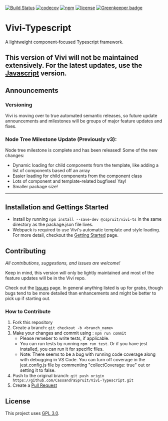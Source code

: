[![Build Status](https://travis-ci.com/CassandraSpruit/Vivi.svg?branch=master)](https://travis-ci.com/CassandraSpruit/Vivi-Typescript)
[![codecov](https://codecov.io/gh/CassandraSpruit/Vivi/branch/master/graph/badge.svg)](https://codecov.io/gh/CassandraSpruit/Vivi-Typescript)
[![npm](https://img.shields.io/npm/v/@cspruit/vivi)](https://www.npmjs.com/package/@cspruit/vivi-ts)
[![license](https://img.shields.io/github/license/CassandraSpruit/Vivi)](https://github.com/CassandraSpruit/Vivi-Typescript/blob/master/LICENSE)
[![Greenkeeper badge](https://badges.greenkeeper.io/CassandraSpruit/Vivi.svg)](https://greenkeeper.io/)

# Vivi-Typescript

A lightweight component-focused Typescript framework.

This version of Vivi will not be maintained extensively. For the latest updates, use the [Javascript](https://github.com/CassandraSpruit/Vivi) version.
---

## Announcements
### Versioning
Vivi is moving over to true automated semantic releases, so future update announcements and milestones will be groups of major feature updates and fixes.

### Node Tree Milestone Update (Previously v3):
Node tree milestone is complete and has been released! Some of the new changes:
- Dynamic loading for child components from the template, like adding a list of components based off an array
- Easier loading for child components from the component class
- Lots of component and template-related bugfixes! Yay!
- Smaller package size!

---
## Installation and Gettings Started
- Install by running ```npm install --save-dev @cspruit/vivi-ts``` in the same directory as the package.json file lives.
- Webpack is required to use Vivi's automatic template and style loading. For more detail, checkout the [Getting Started](https://github.com/CassandraSpruit/Vivi-Typescript/wiki/Getting-Started) page.

## Contributing
_All contributions, suggestions, and issues are welcome!_

Keep in mind, this version will only be lightly maintained and most of the feature updates will be in the Vivi repo.

Check out the [Issues](https://github.com/CassandraSpruit/Vivi-Typescript/issues) page. In general anything listed is up for grabs, though bugs tend to be more detailed than enhancements and might be better to pick up if starting out.

### How to Contribute
1. Fork this repository
2. Create a branch: ```git checkout -b <branch_name>```
3. Make your changes and commit using : ```npm run commit```
    - Please remeber to write tests, if applicable.
    - You can run tests by running ```npm run test```. Or if you have jest installed, you can run it for specific files.
    - Note: There seems to be a bug with running code coverage along with debugging in VS Code. You can turn off coverage in the jest.config.js file by commenting "collectCoverage: true" out or setting it to false.
4. Push to the original branch: ```git push origin https://github.com/CassandraSpruit/Vivi-Typescript.git```
5. Create a [Pull Request](https://github.com/CassandraSpruit/Vivi-Typescript/pulls)

## License
This project uses [GPL 3.0](https://github.com/CassandraSpruit/Vivi-Typescript/blob/master/LICENSE).
